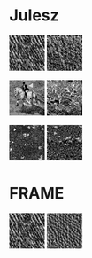 # Julesz
![origin_fur](images/original_fur.jpg)  ![syn_fur](images/synthesized_fur.jpg)

![origin_fur](images/original_horse.jpg)  ![syn_fur](images/synthesized_horse.jpg)

![origin_fur](images/original_mud.jpg)  ![syn_fur](images/synthesized_mud.jpg)

# FRAME
![origin_fur](images/original_fur.jpg)  ![syn_fur](images/frame_fur.jpg)

